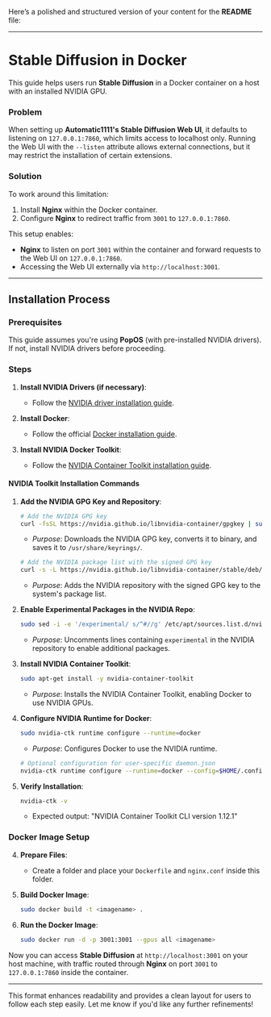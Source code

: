 Here’s a polished and structured version of your content for the **README** file:

---

# Stable Diffusion in Docker

This guide helps users run **Stable Diffusion** in a Docker container on a host with an installed NVIDIA GPU.

### Problem
When setting up **Automatic1111's Stable Diffusion Web UI**, it defaults to listening on `127.0.0.1:7860`, which limits access to localhost only. Running the Web UI with the `--listen` attribute allows external connections, but it may restrict the installation of certain extensions.

### Solution
To work around this limitation:
1. Install **Nginx** within the Docker container.
2. Configure **Nginx** to redirect traffic from `3001` to `127.0.0.1:7860`.

This setup enables:
- **Nginx** to listen on port `3001` within the container and forward requests to the Web UI on `127.0.0.1:7860`.
- Accessing the Web UI externally via `http://localhost:3001`.

---

## Installation Process

### Prerequisites
This guide assumes you're using **PopOS** (with pre-installed NVIDIA drivers). If not, install NVIDIA drivers before proceeding.

### Steps

1. **Install NVIDIA Drivers (if necessary)**:
   - Follow the [NVIDIA driver installation guide](https://docs.nvidia.com/).

2. **Install Docker**:
   - Follow the official [Docker installation guide](https://docs.docker.com/engine/install/).

3. **Install NVIDIA Docker Toolkit**:
   - Follow the [NVIDIA Container Toolkit installation guide](https://docs.nvidia.com/datacenter/cloud-native/container-toolkit/latest/install-guide.html).

#### NVIDIA Toolkit Installation Commands

1. **Add the NVIDIA GPG Key and Repository**:
   ```bash
   # Add the NVIDIA GPG key
   curl -fsSL https://nvidia.github.io/libnvidia-container/gpgkey | sudo gpg --dearmor -o /usr/share/keyrings/nvidia-container-toolkit-keyring.gpg
   ```
   - *Purpose*: Downloads the NVIDIA GPG key, converts it to binary, and saves it to `/usr/share/keyrings/`.

   ```bash
   # Add the NVIDIA package list with the signed GPG key
   curl -s -L https://nvidia.github.io/libnvidia-container/stable/deb/nvidia-container-toolkit.list | sed 's#deb https://#deb [signed-by=/usr/share/keyrings/nvidia-container-toolkit-keyring.gpg] https://#g' | sudo tee /etc/apt/sources.list.d/nvidia-container-toolkit.list
   ```
   - *Purpose*: Adds the NVIDIA repository with the signed GPG key to the system's package list.

2. **Enable Experimental Packages in the NVIDIA Repo**:
   ```bash
   sudo sed -i -e '/experimental/ s/^#//g' /etc/apt/sources.list.d/nvidia-container-toolkit.list
   ```
   - *Purpose*: Uncomments lines containing `experimental` in the NVIDIA repository to enable additional packages.

3. **Install NVIDIA Container Toolkit**:
   ```bash
   sudo apt-get install -y nvidia-container-toolkit
   ```
   - *Purpose*: Installs the NVIDIA Container Toolkit, enabling Docker to use NVIDIA GPUs.

4. **Configure NVIDIA Runtime for Docker**:
   ```bash
   sudo nvidia-ctk runtime configure --runtime=docker
   ```
   - *Purpose*: Configures Docker to use the NVIDIA runtime.

   ```bash
   # Optional configuration for user-specific daemon.json
   nvidia-ctk runtime configure --runtime=docker --config=$HOME/.config/docker/daemon.json
   ```

5. **Verify Installation**:
   ```bash
   nvidia-ctk -v
   ```
   - Expected output: "NVIDIA Container Toolkit CLI version 1.12.1"

### Docker Image Setup

4. **Prepare Files**:
   - Create a folder and place your `Dockerfile` and `nginx.conf` inside this folder.

5. **Build Docker Image**:
   ```bash
   sudo docker build -t <imagename> .
   ```

6. **Run the Docker Image**:
   ```bash
   sudo docker run -d -p 3001:3001 --gpus all <imagename>
   ```

Now you can access **Stable Diffusion** at `http://localhost:3001` on your host machine, with traffic routed through **Nginx** on port `3001` to `127.0.0.1:7860` inside the container.

--- 

This format enhances readability and provides a clean layout for users to follow each step easily. Let me know if you'd like any further refinements!
